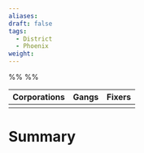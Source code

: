 ```yaml
---
aliases: 
draft: false
tags:
  - District
  - Phoenix
weight:
---
```

%%
%%

| Corporations | Gangs | Fixers |
|:------------:|:-----:|:------:|
|              |       |        |

<h1 class='centerText'>Summary</h1>
